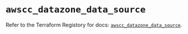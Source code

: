 # `awscc_datazone_data_source`

Refer to the Terraform Registory for docs: [`awscc_datazone_data_source`](https://registry.terraform.io/providers/hashicorp/awscc/0.70.0/docs/resources/datazone_data_source).
